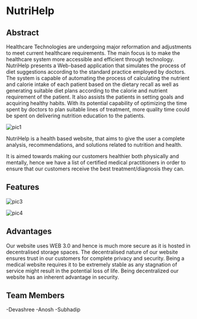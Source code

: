 # NutriHelp

## Abstract

Healthcare Technologies are undergoing major reformation and adjustments to meet current healthcare requirements. The main focus is to make the healthcare system more accessible and efficient through technology. NutriHelp presents a Web-based application that simulates the process of diet suggestions according to the standard practice employed by doctors. The system is capable of automating the process of calculating the nutrient and calorie intake of each patient based on the dietary recall as well as generating suitable diet plans according to the calorie and nutrient requirement of the patient. It also assists the patients in setting goals and acquiring healthy habits. With its potential capability of optimizing the time spent by doctors to plan suitable lines of treatment, more quality time could be spent on delivering nutrition education to the patients.

![pic1](https://user-images.githubusercontent.com/72100782/163159113-2af7a103-6fe9-4466-a62b-47cb87f9ae60.jpeg)


NutriHelp is a health based website, that aims to give the user a complete analysis, recommendations, and solutions related to nutrition and health.

It is aimed towards making our customers healthier both physically and mentally, hence we have a list of certified medical practitioners in order to ensure that our customers receive the best treatment/diagnosis they can.


## Features
![pic3](https://user-images.githubusercontent.com/72100782/163159403-e63d8d9f-9b26-4b0f-ab0f-dad9c4e2de08.jpeg)

![pic4](https://user-images.githubusercontent.com/72100782/163159516-c0ca3bac-8656-46c2-8072-46aa4479b07b.jpeg)

## Advantages
Our website uses WEB 3.0 and hence is much more secure as it is hosted in decentralised storage spaces.
The decentralised nature of our website ensures trust in our customers for complete privacy and security.
Being a medical website requires it to be extremely stable as any stagnation of service might result in the potential loss of life. Being decentralized our website has an inherent advantage in security. 

## Team Members

-Devashree
-Anosh
-Subhadip

